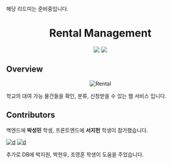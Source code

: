 해당 리드미는 준비중입니다.

<div align="center">

<h1>Rental Management</h1>
<img src="https://img.shields.io/badge/Node.js-339933?style=flat&logo=Node.js&logoColor=white"/> <img src="https://img.shields.io/badge/Docker-2496ED?style=flat&logo=Docker&logoColor=white"/>
</div>

## Overview

<div align="center">

![Rental](https://user-images.githubusercontent.com/24387014/191737013-b8f7e11e-7c61-4b1f-be47-16755408ebb0.gif)

</div>

학교의 대여 가능 물건들을 확인, 분류, 신청받을 수 있는 웹 서비스 입니다.


## Contributors
백엔드에 <strong>박성민</strong> 학생, 프론트엔드에 <strong>서지헌</strong> 학생이 참가했습니다.

[![d](https://img.shields.io/badge/-박성민-181717?style=for-the-badge&logo=github&logoColor=FFFFFF)](https://github.com/ParkSeungMin1)
[![d](https://img.shields.io/badge/-서지헌-181717?style=for-the-badge&logo=github&logoColor=FFFFFF)](https://github.com/MyCoooi
)

추가로 DB에 박지원, 박현우, 조영훈 학생이 도움을 주었습니다.
